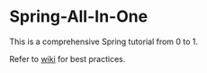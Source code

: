 # Spring-All-In-One

This is a comprehensive Spring tutorial from 0 to 1.

Refer to [wiki](https://github.com/YugenFring/Spring-All-In-One/wiki) for best practices.